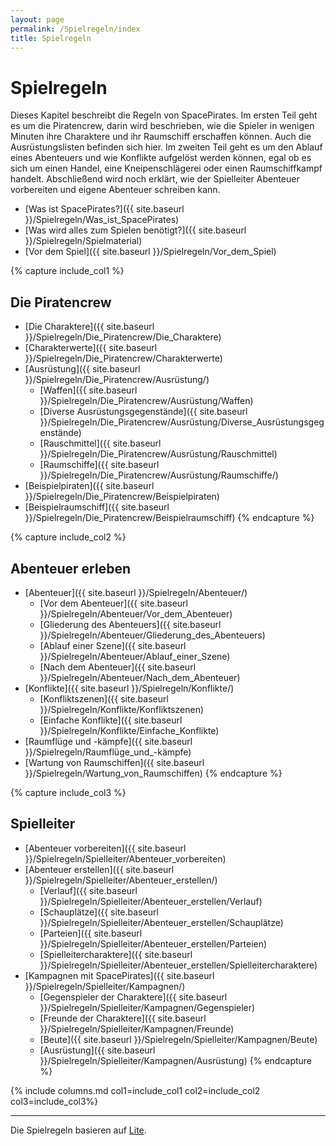 ```yaml
---
layout: page
permalink: /Spielregeln/index
title: Spielregeln
---
```


# Spielregeln

Dieses Kapitel beschreibt die Regeln von SpacePirates. Im ersten Teil geht es um die Piratencrew, darin wird beschrieben, wie die Spieler in wenigen Minuten ihre Charaktere und ihr Raumschiff erschaffen können. Auch die Ausrüstungslisten befinden sich hier. Im zweiten Teil geht es um den Ablauf eines Abenteuers und wie Konflikte aufgelöst werden können, egal ob es sich um einen Handel, eine Kneipenschlägerei oder einen Raumschiffkampf handelt. Abschließend wird noch erklärt, wie der Spielleiter Abenteuer vorbereiten und eigene Abenteuer schreiben kann.

- [Was ist SpacePirates?]({{ site.baseurl }}/Spielregeln/Was_ist_SpacePirates)
- [Was wird alles zum Spielen benötigt?]({{ site.baseurl }}/Spielregeln/Spielmaterial)
- [Vor dem Spiel]({{ site.baseurl }}/Spielregeln/Vor_dem_Spiel)

{% capture include_col1 %}
## Die Piratencrew

- [Die Charaktere]({{ site.baseurl }}/Spielregeln/Die_Piratencrew/Die_Charaktere)
- [Charakterwerte]({{ site.baseurl }}/Spielregeln/Die_Piratencrew/Charakterwerte)
- [Ausrüstung]({{ site.baseurl }}/Spielregeln/Die_Piratencrew/Ausrüstung/)
  - [Waffen]({{ site.baseurl }}/Spielregeln/Die_Piratencrew/Ausrüstung/Waffen)
  - [Diverse Ausrüstungsgegenstände]({{ site.baseurl }}/Spielregeln/Die_Piratencrew/Ausrüstung/Diverse_Ausrüstungsgegenstände)
  - [Rauschmittel]({{ site.baseurl }}/Spielregeln/Die_Piratencrew/Ausrüstung/Rauschmittel)
  - [Raumschiffe]({{ site.baseurl }}/Spielregeln/Die_Piratencrew/Ausrüstung/Raumschiffe/)
- [Beispielpiraten]({{ site.baseurl }}/Spielregeln/Die_Piratencrew/Beispielpiraten)
- [Beispielraumschiff]({{ site.baseurl }}/Spielregeln/Die_Piratencrew/Beispielraumschiff)
{% endcapture %}

{% capture include_col2 %}
## Abenteuer erleben

- [Abenteuer]({{ site.baseurl }}/Spielregeln/Abenteuer/)
  - [Vor dem Abenteuer]({{ site.baseurl }}/Spielregeln/Abenteuer/Vor_dem_Abenteuer)
  - [Gliederung des Abenteuers]({{ site.baseurl }}/Spielregeln/Abenteuer/Gliederung_des_Abenteuers)
  - [Ablauf einer Szene]({{ site.baseurl }}/Spielregeln/Abenteuer/Ablauf_einer_Szene)
  - [Nach dem Abenteuer]({{ site.baseurl }}/Spielregeln/Abenteuer/Nach_dem_Abenteuer)
- [Konflikte]({{ site.baseurl }}/Spielregeln/Konflikte/)
  - [Konfliktszenen]({{ site.baseurl }}/Spielregeln/Konflikte/Konfliktszenen)
  - [Einfache Konflikte]({{ site.baseurl }}/Spielregeln/Konflikte/Einfache_Konflikte)
- [Raumflüge und -kämpfe]({{ site.baseurl }}/Spielregeln/Raumflüge_und_-kämpfe)
- [Wartung von Raumschiffen]({{ site.baseurl }}/Spielregeln/Wartung_von_Raumschiffen)
{% endcapture %}

{% capture include_col3 %}
## Spielleiter

- [Abenteuer vorbereiten]({{ site.baseurl }}/Spielregeln/Spielleiter/Abenteuer_vorbereiten)
- [Abenteuer erstellen]({{ site.baseurl }}/Spielregeln/Spielleiter/Abenteuer_erstellen/)
  - [Verlauf]({{ site.baseurl }}/Spielregeln/Spielleiter/Abenteuer_erstellen/Verlauf)
  - [Schauplätze]({{ site.baseurl }}/Spielregeln/Spielleiter/Abenteuer_erstellen/Schauplätze)
  - [Parteien]({{ site.baseurl }}/Spielregeln/Spielleiter/Abenteuer_erstellen/Parteien)
  - [Spielleitercharaktere]({{ site.baseurl }}/Spielregeln/Spielleiter/Abenteuer_erstellen/Spielleitercharaktere)
- [Kampagnen mit SpacePirates]({{ site.baseurl }}/Spielregeln/Spielleiter/Kampagnen/)
  - [Gegenspieler der Charaktere]({{ site.baseurl }}/Spielregeln/Spielleiter/Kampagnen/Gegenspieler)
  - [Freunde der Charaktere]({{ site.baseurl }}/Spielregeln/Spielleiter/Kampagnen/Freunde)
  - [Beute]({{ site.baseurl }}/Spielregeln/Spielleiter/Kampagnen/Beute)
  - [Ausrüstung]({{ site.baseurl }}/Spielregeln/Spielleiter/Kampagnen/Ausrüstung)
{% endcapture %}

{% include columns.md col1=include_col1 col2=include_col2 col3=include_col3%}

***
Die Spielregeln basieren auf [Lite](https://lite.jcgames.de/).
